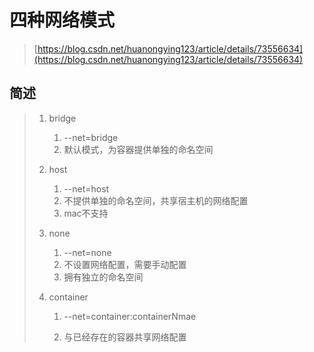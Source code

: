 # 四种网络模式

> [https://blog.csdn.net/huanongying123/article/details/73556634](https://blog.csdn.net/huanongying123/article/details/73556634)

## 简述

> 1. bridge
>    1. --net=bridge
>    2. 默认模式，为容器提供单独的命名空间
> 2. host
>    1. --net=host
>    2. 不提供单独的命名空间，共享宿主机的网络配置
>    3. mac不支持
> 3. none
>    1. --net=none
>    2. 不设置网络配置，需要手动配置
>    3. 拥有独立的命名空间
> 4. container
>
>    1. --net=container:containerNmae
>
>    2. 与已经存在的容器共享网络配置



